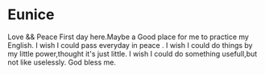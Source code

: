 # Eunice
Love &amp;&amp; Peace 
First day here.Maybe a Good place for me to practice my English. 
I wish I could pass everyday in peace .
I wish I could do things by my little power,thought it's just little.
I wish I could do something usefull,but not like uselessly.
God bless me.
